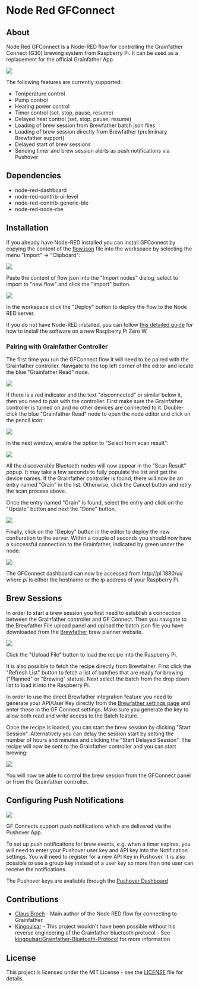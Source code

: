 Node Red GFConnect
===========

## About
Node Red GFConnect is a Node-RED flow for controlling the Grainfather Connect (G30) brewing system from Raspberry Pi. It can be used as a replacement for the official Grainfather App.

<img src="pictures/GFConnectMainControl.png">

The following features are currently supported:
* Temperature control
* Pump control
* Heating power control
* Timer control (set, stop, pause, resume)
* Delayed heat control (set, stop, pause, resume)
* Loading of brew session from Brewfather batch json files
* Loading of brew session directly from Brewfather (preliminary Brewfather support)
* Delayed start of brew sessions
* Sending timer and brew session alerts as push notifications via Pushover

## Dependencies
* node-red-dashboard
* node-red-contrib-ui-level
* node-red-contrib-generic-ble
* node-red-node-rbe

## Installation

If you already have Node-RED installed you can install GFConnect by copying the content of the [flow.json](flow.json) file into the workspace by selecting the menu "Import" -> "Clipboard":

<img src="pictures/InstallFlow.png"></img>

Paste the content of flow.json into the "Import nodes" dialog, select to import to "new flow" and click the "Import" button.

<img src="pictures/ImportNewFlow.png"></img>

In the workspace click the "Deploy" button to deploy the flow to the Node RED server. 

If you do not have Node-RED installed, you can follow [this detailed guide](https://www.norgesvej12a.dk/husbryg/setting-up-a-new-raspberry-pi-zero-w-for-gf-connect/) for how to install the software on a new Raspberry Pi Zero W.

### Pairing with Grainfather Controller

The first time you run the GFConnect flow it will need to be paired with the Grainfather controller. Navigate to the top left corner of the editor and locate the blue "Grainfather Read" node.

<img src="pictures/GrainfatherReadNodeDisconnected.png"></img>

If there is a red indicator and the text "disconnected" or similar below it, then you need to pair with the controller. First make sure the Grainfather controller is turned on and no other devices are connected to it. Double-click the blue "Grainfather Read" node to open the node editor and click on the pencil icon:

<img src="pictures/GrainfatherEditBLEConfiguration.png"></img>

In the next window, enable the option to "Select from scan result":

<img src="pictures/GrainfatherEditBLESelectFromScan.png"></img>

All the discoverable Bluetooth nodes will now appear in the "Scan Result" popup. It may take a few seconds to fully populate the list and get the device names. If the Grainfather controller is found, there will now be an entry named "Grain" in the list. Otherwise, click the Cancel button and retry the scan process above.

Once the entry named "Grain" is found, select the entry and click on the "Update" button and next the "Done" button. 

<img src="pictures/GrainfatherEditBLESelectGrain.png"></img>

Finally, click on the "Deploy" button in the editor to deploy the new confiuration to the server. Within a couple of seconds you should now have a successful connection to the Grainfather, indicated by green under the node:

<img src="pictures/GrainfatherReadNodeConnected.png"></img>

The GFConnect dashboard can now be accessed from http://pi:1880/ui/ where *pi* is either the hostname or the ip address of your Raspberry Pi.

## Brew Sessions

In order to start a brew session you first need to establish a connection between the Grainfather controller and GF Connect. Then you navigate to the Brewfather File upload panel and upload the batch json file you have downloaded from the [Brewfather](https://web.brewfather.app/tabs/batches) brew planner website.

<img src="pictures/BrewfatherFileUpload.png">

Click the "Upload File" button to load the recipe into the Raspberry Pi.

It is also possible to fetch the recipe directly from Brewfather. First click the "Refresh List" button to fetch a list of batches that are ready for brewing ("Planned" or "Brewing" status). Next select the batch from the drop down list to load it into the Raspberry Pi.

In order to use the direct Brewfather integration feature you need to generate your API/User Key directly from the [Brewfather settings page](https://web.brewfather.app/tabs/settings) and enter these in the GF Connect settings. Make sure you generate the key to allow both read and write access to the Batch feature.

Once the recipe is loaded, you can start the brew session by clicking "Start Session". Alternatively you can delay the session start by setting the number of hours and minutes and clicking the "Start Delayed Session". The recipe will now be sent to the Grainfather controller and you can start brewing:

<img src="pictures/GFConnectBrewSessionStartHeating.png">

You will now be able to control the brew session from the GFConnect panel or from the Grainfather controller.

## Configuring Push Notifications

<img src="pictures/GFConnectSettings.png">

GF Connects support push notifications which are delivered via the Pushover App.

To set up push notifications for brew events, e.g. when a timer expires, you will need to enter your Pushover user key and API key into the Notification settings. You will need to register for a new API Key in Pushover. It is also possible to use a group key instead of a user key so more than one user can receive the notifications.

The Pushover keys are avaliable through the [Pushover Dashboard](https://pushover.net/)

## Contributions
* [Claus Broch](https://github.com/clausbroch) - Main author of the Node RED flow for connecting to Grainfather
* [Kingpulsar](https://github.com/kingpulsar) - This project wouldn't have been possible without his reverse engineering of the Grainfather bluetooth protocol - See [kingpulsar/Grainfather-Bluetooth-Protocol](https://github.com/kingpulsar/Grainfather-Bluetooth-Protocol) for more information

## License
This project is licensed under the MIT License - see the [LICENSE](LICENSE) file for details.
